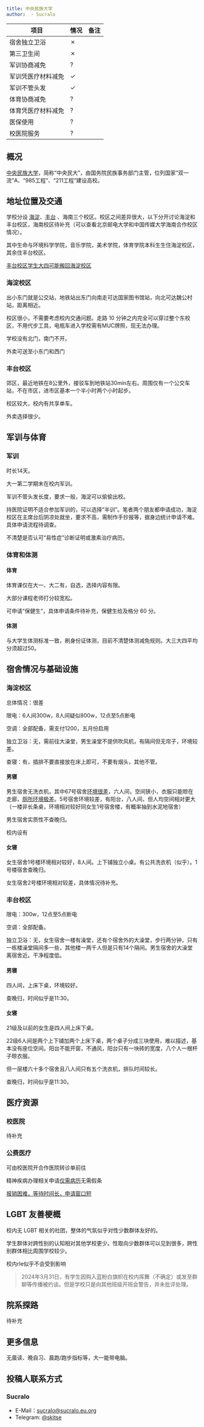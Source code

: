 ```yaml
title: 中央民族大学
author:  - Sucralo
```

| 项目  | 情况  | 备注  |
| --- | --- | --- |
| 宿舍独立卫浴 | ✗   |     |
| 第三卫生间 | ✗   |     |
| 军训协商减免 | ?   |     |
| 军训凭医疗材料减免 | ✓   |     |
| 军训不管头发 | ✓   |     |
| 体育协商减免 | ?   |     |
| 体育凭医疗材料减免 | ?   |     |
| 医保使用 | ?   |     |
| 校医院服务 | ?   |     |

## 概况

[中央民族大学](https://www.muc.edu.cn/)，简称“中央民大”，由国务院民族事务部门主管，位列国家“双一流”A、“985工程”、“211工程”建设高校。

## 地址位置及交通

学校分设 [海淀](https://www.amap.com/place/B000A761D9)、[丰台](https://www.amap.com/place/B0FFIDGQXD) 、海南三个校区。校区之间差异很大，以下分开讨论海淀和丰台校区，海南校区待补充（可以查看北京邮电大学和中国传媒大学海南合作校区情况）。

其中生命与环境科学学院，音乐学院，美术学院，体育学院本科生生住海淀校区，其余住丰台校区。

<u>丰台校区学生大四可能搬回海淀校区</u>

### 海淀校区

出小东门就是公交站，地铁站出东门向南走可达国家图书馆站，向北可达魏公村站，距离相近。

校区很小，不需要考虑校内交通问题。走路 10 分钟之内完全可以穿过整个东校区，不用代步工具，电瓶车进入学校需有MUC牌照，现无法办理。

学校没有北门，南门不开。

外卖可送至小东门和西门

### 丰台校区

郊区，最近地铁在8公里外，接驳车到地铁站30min左右。周围仅有一个公交车站，不在市区，进市区基本一个半小时两个小时起步。

校区较大，校内有共享单车。

外卖选择很少。

## 军训与体育

### 军训

时长14天。

大一第二学期末在校内军训。

军训不管头发长度，要求一般，海淀可以偷偷出校。

持医院证明不适合参加军训的，可以选择“半训”。笔者两个朋友都申请成功，海淀校区在主席台后阴凉处就坐，要求不高，需制作手抄报等，据身边统计申请不难。具体申请流程待调查。

不清楚是否认可“易性症”诊断证明或激素治疗病历。

### 体育和体测

#### 体育

体育课仅在大一、大二有，自选，选择内容有限。

大部分课程老师打分较宽松。

可申请“保健生“，具体申请条件待补充，保健生给及格分 60 分。

#### 体测

与大学生体测标准一致，刷身份证体测，目前不清楚体测减免规则。大三大四平均分须超过50。

## 宿舍情况与基础设施

### 海淀校区

总体情况：很差

限电：6人间300w，8人间疑似800w，12点至5点断电

空调：全部配备，需支付1200，五月份启用

独立卫浴：无，需前往大澡堂，男生澡堂不提供吹风机，有隔间但无帘子，环境较差。

查寝：有，插排不要直接放在床上即可，不要有烟头，其他不管。

#### 男寝

男生宿舍无洗衣机，其中67号宿舍<u>环境很差</u>，六人间，空间狭小，衣服只能晾在走廊，<u>厕所环境极差</u>。5号宿舍环境较差，有阳台，八人间，但人均空间相对更大（一楼非长条桌，环境相对较好同女生1号宿舍楼，有概率抽到水泥地宿舍）

男生宿舍实质性不查晚归。

校内设有

#### 女寝

女生宿舍1号楼环境相对较好，8人间。上下铺独立小桌。有公共洗衣机（似乎）。1号楼宿舍查晚归。

女生宿舍2号楼环境相对较差，具体情况待补充。

### 丰台校区

限电：300w，12点至5点断电

空调：全部配备。

独立卫浴：无，女生宿舍一楼有澡堂，还有个宿舍外的大澡堂，步行两分钟，只有一栋楼澡堂隔间多一些，其他楼一两千人但是只有14个隔间。男生宿舍的大澡堂离宿舍近。干净程度低。

#### 男寝

四人间，上床下桌，环境较好。

查晚归，时间似乎是11:30。

#### 女寝

21级及以前的女生是四人间上床下桌。

22级6人间是两个上下铺加两个上床下桌，两个桌子分成三块使用，难以描述，基本没有座位空间。阳台不能开窗，不通风，阳台只有一块砖的宽度，八个人一根杆子晾衣服。

但一层楼六十多个宿舍且八人间只有五个洗衣机，排队时间较长。

查晚归，时间似乎是11:30。

## 医疗资源

### 校医院

待补充

### 公费医疗

可由校医院开合作医院转诊单前往

精神疾病办理相关申请<u>仅需病历</u>无需假条

<u>报销困难，等待时间长，申请窗口短</u>

## LGBT 友善梗概

校内无 LGBT 相关的社团，整体的气氛似乎对性少数群体友好的。

学生群体对跨性别的认知相对其他学校更少。性取向少数群体可以见到很多，跨性别群体相比周围学校较少。

校内rle似乎不会受到影响

> 2024年3月31日，有学生因购入蓝粉白旗帜在校内挥舞（不确定）或发至群聊等传播被约谈。但是学校只是向其他班级开班会警告，并未批评处理。

## 院系探路

待补充

## 更多信息

无晨读、晚自习、晨跑/跑步指标等，大一能带电脑。

## 投稿人联系方式

### Sucralo

- E-Mail：[sucralo@sucralo.eu.org](mailto:sucralo@sucralo.eu.org)
- Telegram: [@skitse](https://t.me/skitse)

<!-- ## 署名与联系方式 -->
